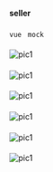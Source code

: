 
  
**seller**
####

`vue ` `mock`  
####

![pic1](https://github.com/shellyxiao48/seller/blob/master/img/1.png )
####
![pic1](https://github.com/shellyxiao48/seller/blob/master/img/2.png )
####
![pic1](https://github.com/shellyxiao48/seller/blob/master/img/3.png )
####
![pic1](https://github.com/shellyxiao48/seller/blob/master/img/4.png )
####
![pic1](https://github.com/shellyxiao48/seller/blob/master/img/5.png )
####
![pic1](https://github.com/shellyxiao48/seller/blob/master/img/6.png )
